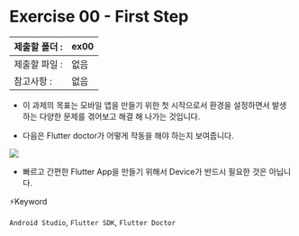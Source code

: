 # Exercise 00 - First Step

| 제출할 폴더 : | ex00 |
| :------------ | :--- |
| 제출할 파일 : | 없음 |
| 참고사항 :    | 없음 |

- 이 과제의 목표는 모바일 앱을 만들기 위한 첫 시작으로서 환경을 설정하면서 발생하는 다양한 문제를 겪어보고 해결 해 나가는 것입니다.

- 다음은 Flutter doctor가 어떻게 작동을 해야 하는지 보여줍니다.

<img  align="center" src="../../.src/day00_ex00_00.png">  


- 빠르고 간편한 Flutter App을 만들기 위해서 Device가 반드시 필요한 것은 아닙니다.



⚡️Keyword

`Android Studio`, `Flutter SDK`, `Flutter Doctor`
